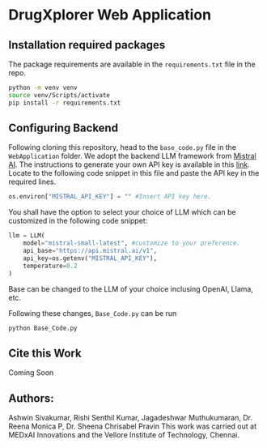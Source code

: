 # DrugXplorer Web Application

## Installation required packages
The package requirements are available in the `requirements.txt` file in the repo. 
```bash
python -m venv venv 
source venv/Scripts/activate
pip install -r requirements.txt
```

## Configuring Backend
Following cloning this repository, head to the `base_code.py` file in the `WebApplication` folder. We adopt the backend LLM framework from [Mistral AI](https://mistral.ai/). The instructions to generate your own API key is available in this [link](https://docs.mistral.ai/getting-started/quickstart/). Locate to the following code snippet in this file and paste the API key in the required lines. 

```python
os.environ["MISTRAL_API_KEY"] = "" #Insert API key here. 
```

You shall have the option to select your choice of LLM which can be customized in the following code snippet: 

```python
llm = LLM(
    model="mistral-small-latest", #customize to your preference. 
    api_base="https://api.mistral.ai/v1",
    api_key=os.getenv("MISTRAL_API_KEY"),
    temperature=0.2
)
```
Base can be changed to the LLM of your choice inclusing OpenAI, Llama, etc. 

Following these changes, `Base_Code.py` can be run 
```bash
python Base_Code.py
```

## Cite this Work
Coming Soon

## Authors: 
Ashwin Sivakumar, Rishi Senthil Kumar, Jagadeshwar Muthukumaran, Dr. Reena Monica P, Dr. Sheena Chrisabel Pravin 
This work was carried out at MEDxAI Innovations and the Vellore Institute of Technology, Chennai.
